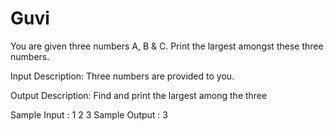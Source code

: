 # Guvi
You are given three numbers A, B & C. Print the largest amongst these three numbers.

Input Description:
Three numbers are provided to you.

Output Description:
Find and print the largest among the three

Sample Input :
1
2
3
Sample Output :
3
